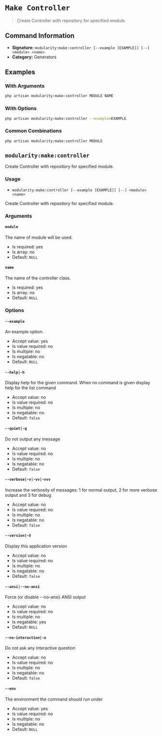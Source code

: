 # `Make Controller`

> Create Controller with repository for specified module.

## Command Information

- **Signature:** `modularity:make:controller [--example [EXAMPLE]] [--] <module> <name>`
- **Category:** Generators


## Examples

### With Arguments

```bash
php artisan modularity:make:controller MODULE NAME
```

### With Options

```bash
php artisan modularity:make:controller --example=EXAMPLE
```

### Common Combinations

```bash
php artisan modularity:make:controller MODULE
```

`modularity:make:controller`
----------------------------

Create Controller with repository for specified module.

### Usage

* `modularity:make:controller [--example [EXAMPLE]] [--] <module> <name>`

Create Controller with repository for specified module.

### Arguments

#### `module`

The name of module will be used.

* Is required: yes
* Is array: no
* Default: `NULL`

#### `name`

The name of the controller class.

* Is required: yes
* Is array: no
* Default: `NULL`

### Options

#### `--example`

An example option.

* Accept value: yes
* Is value required: no
* Is multiple: no
* Is negatable: no
* Default: `NULL`

#### `--help|-h`

Display help for the given command. When no command is given display help for the list command

* Accept value: no
* Is value required: no
* Is multiple: no
* Is negatable: no
* Default: `false`

#### `--quiet|-q`

Do not output any message

* Accept value: no
* Is value required: no
* Is multiple: no
* Is negatable: no
* Default: `false`

#### `--verbose|-v|-vv|-vvv`

Increase the verbosity of messages: 1 for normal output, 2 for more verbose output and 3 for debug

* Accept value: no
* Is value required: no
* Is multiple: no
* Is negatable: no
* Default: `false`

#### `--version|-V`

Display this application version

* Accept value: no
* Is value required: no
* Is multiple: no
* Is negatable: no
* Default: `false`

#### `--ansi|--no-ansi`

Force (or disable --no-ansi) ANSI output

* Accept value: no
* Is value required: no
* Is multiple: no
* Is negatable: yes
* Default: `NULL`

#### `--no-interaction|-n`

Do not ask any interactive question

* Accept value: no
* Is value required: no
* Is multiple: no
* Is negatable: no
* Default: `false`

#### `--env`

The environment the command should run under

* Accept value: yes
* Is value required: no
* Is multiple: no
* Is negatable: no
* Default: `NULL`